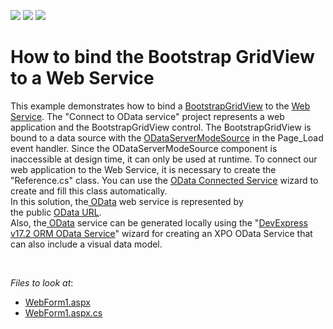 <!-- default badges list -->
![](https://img.shields.io/endpoint?url=https://codecentral.devexpress.com/api/v1/VersionRange/128549003/17.2.3%2B)
[![](https://img.shields.io/badge/Open_in_DevExpress_Support_Center-FF7200?style=flat-square&logo=DevExpress&logoColor=white)](https://supportcenter.devexpress.com/ticket/details/T585747)
[![](https://img.shields.io/badge/📖_How_to_use_DevExpress_Examples-e9f6fc?style=flat-square)](https://docs.devexpress.com/GeneralInformation/403183)
<!-- default badges end -->
# How to bind the Bootstrap GridView to a Web Service


<p>This example demonstrates how to bind a <a href="https://documentation.devexpress.com/AspNetBootstrap/117691/Grid-View">BootstrapGridView</a> to the <a href="https://en.wikipedia.org/wiki/Web_data_services">Web Service</a>. The "Connect to OData service" project represents a web application and the BootstrapGridView control. The BootstrapGridView is bound to a data source with the <a href="https://documentation.devexpress.com/CoreLibraries/DevExpress.Data.ODataLinq.ODataServerModeSource.class">ODataServerModeSource</a> in the Page_Load event handler. Since the ODataServerModeSource component is inaccessible at design time, it can only be used at runtime. To connect our web application to the Web Service, it is necessary to create the "Reference.cs" class. You can use the <a href="https://marketplace.visualstudio.com/items?itemName=laylaliu.ODataConnectedService">OData Connected Service</a> wizard to create and fill this class automatically.<br>In this solution, the<a href="http://www.odata.org/"> OData</a> web service is represented by the public <a href="http://services.odata.org/V4/OData/OData.svc/">OData URL</a>.<br>Also, the<a href="http://www.odata.org/"> OData</a> service can be generated locally using the "<a href="https://documentation.devexpress.com/CoreLibraries/14812/DevExpress-ORM-Tool/Design-Time-Features/OData-Service-Wizard">DevExpress v17.2 ORM OData Service</a>" wizard for creating an XPO OData Service that can also include a visual data model.</p>

<br/>

<!-- default file list -->
*Files to look at*:

* [WebForm1.aspx](./CS/Connect%20to%20OData%20service/WebForm1.aspx)
* [WebForm1.aspx.cs](./CS/Connect%20to%20OData%20service/WebForm1.aspx.cs)
<!-- default file list end -->
